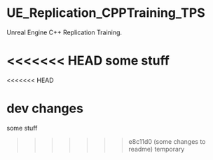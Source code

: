 # UE_Replication_CPPTraining_TPS

 Unreal Engine C++ Replication Training.


<<<<<<< HEAD
some stuff
=======
<<<<<<< HEAD

 dev changes
=======
some stuff
>>>>>>> e8c11d0 (some changes to readme)
>>>>>>> temporary

